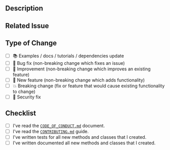 ## Description

<!-- Add a more detailed description of the changes if needed. -->

## Related Issue

<!-- If your PR refers to a related issue, link it here. -->

## Type of Change

<!-- Mark with an `x` all the checkboxes that apply (like `[x]`) -->

- [ ] 📚 Examples / docs / tutorials / dependencies update
- [ ] 🔧 Bug fix (non-breaking change which fixes an issue)
- [ ] 🥂 Improvement (non-breaking change which improves an existing feature)
- [ ] 🚀 New feature (non-breaking change which adds functionality)
- [ ] 💥 Breaking change (fix or feature that would cause existing functionality to change)
- [ ] 🔐 Security fix

## Checklist

<!-- Mark with an `x` all the checkboxes that apply (like `[x]`) -->

- [ ] I've read the [`CODE_OF_CONDUCT.md`](https://github.com/chekos/datawrapper/blob/master/CODE_OF_CONDUCT.md) document.
- [ ] I've read the [`CONTRIBUTING.md`](https://github.com/chekos/datawrapper/blob/master/CONTRIBUTING.md) guide.
- [ ] I've written tests for all new methods and classes that I created.
- [ ] I've written documented all new methods and classes that I created.
